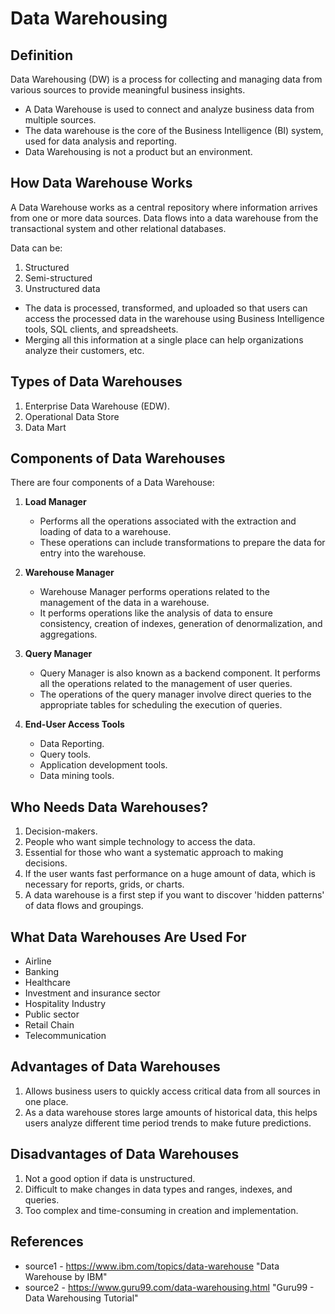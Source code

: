 # Data Warehousing

## Definition

Data Warehousing (DW) is a process for collecting and managing data from various sources to provide meaningful business insights.

- A Data Warehouse is used to connect and analyze business data from multiple sources.
- The data warehouse is the core of the Business Intelligence (BI) system, used for data analysis and reporting.
- Data Warehousing is not a product but an environment.

## How Data Warehouse Works

A Data Warehouse works as a central repository where information arrives from one or more data sources. Data flows into a data warehouse from the transactional system and other relational databases.

Data can be:

1. Structured
2. Semi-structured
3. Unstructured data

- The data is processed, transformed, and uploaded so that users can access the processed data in the warehouse using Business Intelligence tools, SQL clients, and spreadsheets.
- Merging all this information at a single place can help organizations analyze their customers, etc.

## Types of Data Warehouses

1. Enterprise Data Warehouse (EDW).
2. Operational Data Store
3. Data Mart

## Components of Data Warehouses

There are four components of a Data Warehouse:

1. **Load Manager**
   - Performs all the operations associated with the extraction and loading of data to a warehouse.
   - These operations can include transformations to prepare the data for entry into the warehouse.

2. **Warehouse Manager**
   - Warehouse Manager performs operations related to the management of the data in a warehouse.
   - It performs operations like the analysis of data to ensure consistency, creation of indexes, generation of denormalization, and aggregations.

3. **Query Manager**
   - Query Manager is also known as a backend component. It performs all the operations related to the management of user queries.
   - The operations of the query manager involve direct queries to the appropriate tables for scheduling the execution of queries.

4. **End-User Access Tools**
   - Data Reporting.
   - Query tools.
   - Application development tools.
   - Data mining tools.

## Who Needs Data Warehouses?

1. Decision-makers.
2. People who want simple technology to access the data.
3. Essential for those who want a systematic approach to making decisions.
4. If the user wants fast performance on a huge amount of data, which is necessary for reports, grids, or charts.
5. A data warehouse is a first step if you want to discover 'hidden patterns' of data flows and groupings.

## What Data Warehouses Are Used For

- Airline
- Banking
- Healthcare
- Investment and insurance sector
- Hospitality Industry
- Public sector
- Retail Chain
- Telecommunication

## Advantages of Data Warehouses

1. Allows business users to quickly access critical data from all sources in one place.
2. As a data warehouse stores large amounts of historical data, this helps users analyze different time period trends to make future predictions.

## Disadvantages of Data Warehouses

1. Not a good option if data is unstructured.
2. Difficult to make changes in data types and ranges, indexes, and queries.
3. Too complex and time-consuming in creation and implementation.


## References

* source1 - https://www.ibm.com/topics/data-warehouse "Data Warehouse by IBM"
* source2 -  https://www.guru99.com/data-warehousing.html  "Guru99 - Data Warehousing Tutorial"
